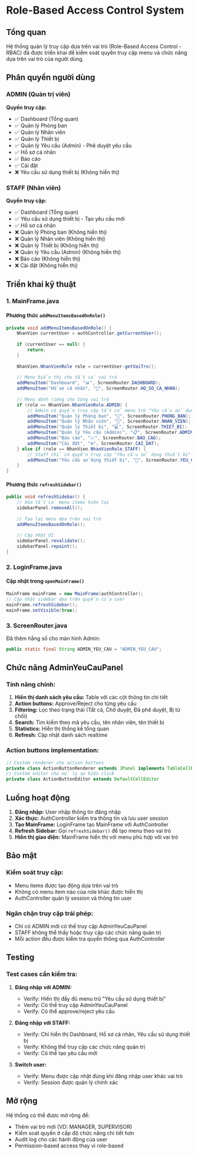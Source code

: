 # Role-Based Access Control System

## Tổng quan

Hệ thống quản lý truy cập dựa trên vai trò (Role-Based Access Control - RBAC) đã được triển khai để kiểm soát quyền truy cập menu và chức năng dựa trên vai trò của người dùng.

## Phân quyền người dùng

### ADMIN (Quản trị viên)
**Quyền truy cập:**
- ✅ Dashboard (Tổng quan)
- ✅ Quản lý Phòng ban
- ✅ Quản lý Nhân viên  
- ✅ Quản lý Thiết bị
- ✅ Quản lý Yêu cầu (Admin) - Phê duyệt yêu cầu
- ✅ Hồ sơ cá nhân
- ✅ Báo cáo
- ✅ Cài đặt
- ❌ Yêu cầu sử dụng thiết bị (Không hiển thị)

### STAFF (Nhân viên)
**Quyền truy cập:**
- ✅ Dashboard (Tổng quan)
- ✅ Yêu cầu sử dụng thiết bị - Tạo yêu cầu mới
- ✅ Hồ sơ cá nhân
- ❌ Quản lý Phòng ban (Không hiển thị)
- ❌ Quản lý Nhân viên (Không hiển thị)
- ❌ Quản lý Thiết bị (Không hiển thị)  
- ❌ Quản lý Yêu cầu (Admin) (Không hiển thị)
- ❌ Báo cáo (Không hiển thị)
- ❌ Cài đặt (Không hiển thị)

## Triển khai kỹ thuật

### 1. MainFrame.java

#### Phương thức `addMenuItemsBasedOnRole()`
```java
private void addMenuItemsBasedOnRole() {
    NhanVien currentUser = authController.getCurrentUser();
    
    if (currentUser == null) {
        return;
    }
    
    NhanVien.NhanVienRole role = currentUser.getVaiTro();
    
    // Menu hiển thị cho tất cả vai trò
    addMenuItem("Dashboard", "📊", ScreenRouter.DASHBOARD);
    addMenuItem("Hồ sơ cá nhân", "👤", ScreenRouter.HO_SO_CA_NHAN);
    
    // Menu dành riêng cho từng vai trò
    if (role == NhanVien.NhanVienRole.ADMIN) {
        // Admin có quyền truy cập tất cả menu trừ "Yêu cầu sử dụng thiết bị"
        addMenuItem("Quản lý Phòng ban", "🏢", ScreenRouter.PHONG_BAN);
        addMenuItem("Quản lý Nhân viên", "👥", ScreenRouter.NHAN_VIEN);
        addMenuItem("Quản lý Thiết bị", "💻", ScreenRouter.THIET_BI);
        addMenuItem("Quản lý Yêu cầu (Admin)", "📋", ScreenRouter.ADMIN_YEU_CAU);
        addMenuItem("Báo cáo", "📈", ScreenRouter.BAO_CAO);
        addMenuItem("Cài đặt", "⚙️", ScreenRouter.CAI_DAT);
    } else if (role == NhanVien.NhanVienRole.STAFF) {
        // Staff chỉ có quyền truy cập "Yêu cầu sử dụng thiết bị"
        addMenuItem("Yêu cầu sử dụng thiết bị", "📱", ScreenRouter.YEU_CAU);
    }
}
```

#### Phương thức `refreshSidebar()`
```java
public void refreshSidebar() {
    // Xóa tất cả menu items hiện tại
    sidebarPanel.removeAll();
    
    // Tạo lại menu dựa trên vai trò
    addMenuItemsBasedOnRole();
    
    // Cập nhật UI
    sidebarPanel.revalidate();
    sidebarPanel.repaint();
}
```

### 2. LoginFrame.java

#### Cập nhật trong `openMainFrame()`
```java
MainFrame mainFrame = new MainFrame(authController);
// Cập nhật sidebar dựa trên quyền của user
mainFrame.refreshSidebar();
mainFrame.setVisible(true);
```

### 3. ScreenRouter.java

Đã thêm hằng số cho màn hình Admin:
```java
public static final String ADMIN_YEU_CAU = "ADMIN_YEU_CAU";
```

## Chức năng AdminYeuCauPanel

### Tính năng chính:
1. **Hiển thị danh sách yêu cầu:** Table với các cột thông tin chi tiết
2. **Action buttons:** Approve/Reject cho từng yêu cầu
3. **Filtering:** Lọc theo trạng thái (Tất cả, Chờ duyệt, Đã phê duyệt, Bị từ chối)
4. **Search:** Tìm kiếm theo mã yêu cầu, tên nhân viên, tên thiết bị
5. **Statistics:** Hiển thị thống kê tổng quan
6. **Refresh:** Cập nhật danh sách realtime

### Action buttons implementation:
```java
// Custom renderer cho action buttons
private class ActionButtonRenderer extends JPanel implements TableCellRenderer
// Custom editor cho xử lý sự kiện click
private class ActionButtonEditor extends DefaultCellEditor
```

## Luồng hoạt động

1. **Đăng nhập:** User nhập thông tin đăng nhập
2. **Xác thực:** AuthController kiểm tra thông tin và lưu user session
3. **Tạo MainFrame:** LoginFrame tạo MainFrame với AuthController
4. **Refresh Sidebar:** Gọi `refreshSidebar()` để tạo menu theo vai trò
5. **Hiển thị giao diện:** MainFrame hiển thị với menu phù hợp với vai trò

## Bảo mật

### Kiểm soát truy cập:
- Menu items được tạo động dựa trên vai trò
- Không có menu item nào của role khác được hiển thị
- AuthController quản lý session và thông tin user

### Ngăn chặn truy cập trái phép:
- Chỉ có ADMIN mới có thể truy cập AdminYeuCauPanel
- STAFF không thể thấy hoặc truy cập các chức năng quản trị
- Mỗi action đều được kiểm tra quyền thông qua AuthController

## Testing

### Test cases cần kiểm tra:

1. **Đăng nhập với ADMIN:**
   - Verify: Hiển thị đầy đủ menu trừ "Yêu cầu sử dụng thiết bị"
   - Verify: Có thể truy cập AdminYeuCauPanel
   - Verify: Có thể approve/reject yêu cầu

2. **Đăng nhập với STAFF:**
   - Verify: Chỉ hiển thị Dashboard, Hồ sơ cá nhân, Yêu cầu sử dụng thiết bị
   - Verify: Không thể truy cập các chức năng quản trị
   - Verify: Có thể tạo yêu cầu mới

3. **Switch user:**
   - Verify: Menu được cập nhật đúng khi đăng nhập user khác vai trò
   - Verify: Session được quản lý chính xác

## Mở rộng

Hệ thống có thể được mở rộng để:
- Thêm vai trò mới (VD: MANAGER, SUPERVISOR)
- Kiểm soát quyền ở cấp độ chức năng chi tiết hơn
- Audit log cho các hành động của user
- Permission-based access thay vì role-based
